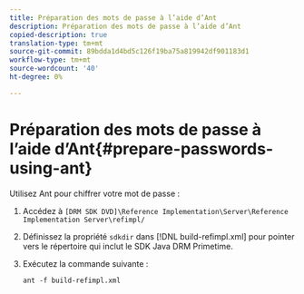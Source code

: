 ```yaml
---
title: Préparation des mots de passe à l’aide d’Ant
description: Préparation des mots de passe à l’aide d’Ant
copied-description: true
translation-type: tm+mt
source-git-commit: 89bdda1d4bd5c126f19ba75a819942df901183d1
workflow-type: tm+mt
source-wordcount: '40'
ht-degree: 0%

---
```



# Préparation des mots de passe à l’aide d’Ant{#prepare-passwords-using-ant}

Utilisez Ant pour chiffrer votre mot de passe :

1. Accédez à `[DRM SDK DVD]\Reference Implementation\Server\Reference Implementation Server\refimpl/`
1. Définissez la propriété `sdkdir` dans [!DNL build-refimpl.xml] pour pointer vers le répertoire qui inclut le SDK Java DRM Primetime.
1. Exécutez la commande suivante :

   ```
   ant -f build-refimpl.xml
   ```

